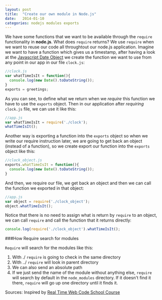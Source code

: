 ```yaml
---
layout: post
title:  "Create our own module in Node.js"
date:   2014-01-10
categories: nodejs modules exports  
---
```


We have some functions that we want to be available through the `require` functionality in **node.js**. What does `require` returns? We use `require` when we want to reuse our code all throughtout our node.js application. Imagine we want to have a function which gives us a timestamp, after having a look at the [Javascript Date Object][dateobject] we create the function we want to use from any point in our app in our file `clock.js`: 

```javascript
//clock.js
var whatTimeIsIt = function(){
  console.log(new Date().toDateString());
}
exports = greetings;
```

As you can see, to define what we return when we *require* this function we have to use the `exports` object. Then in our application after *requiring* `clock.js` file, we can use it like this: 

```javascript
//app.js
var whatTimeIsIt = require('./clock');
whatTimeIsIt();
```

Another way is exporting a function into the `exports` object so when we write our require instruction later, we are going to get back an object (instead of a function), so we create export our function into the `exports` object like this:  

```javascript
//clock_object.js
exports.whatTimeIsIt = function(){
  console.log(new Date().toDateString());
}
```

And then, we require our file, we get back an object and then we can call the function we exported in that object: 

```javascript
//app.js
var object = require('./clock_object');
object.whatTimeIsIt();
```

Notice that there is no need to assign what is return by `require` to an object, we can call `require` and call the function that it returns directly:

```javascript
console.log(require('./clock_object').whatTimeIsIt();
```
###How Require search for modules

`Require` will search for the modules like this: 

1. With ./ `require` is going to check in the same directory
2. With ../ `require` will look in parent directory
3. We can also send an absolute path
4. If we just send the name of the module without anything else, `require` will search by default in the `node_modules` directory. If it doesn't find it there, `require` will go up one directory until it finds it.

Sources: Inspired by [Real Time Web Code School Course][realtimewebcodeschoolcourse]





<!-- [id_ref]: URL--> 
[dateobject]: http://www.w3schools.com/jsref/jsref_obj_date.asp
[realtimewebcodeschoolcourse]: https://www.codeschool.com/courses/real-time-web-with-nodejs
